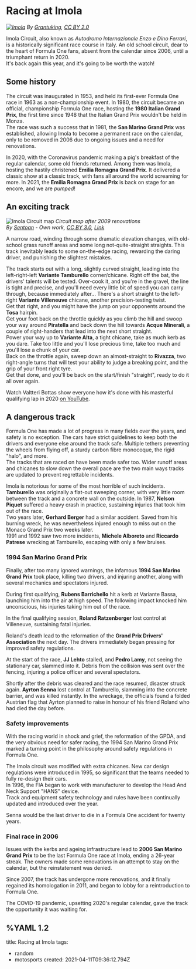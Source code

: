 # Racing at Imola

*[![Imola](/formula-one/Imola.700w.jpg)](/formula-one/Imola.jpg)*
*By [Grantuking](https://www.flickr.com/photos/grantuking/2878636275/), [CC BY 2.0](https://commons.wikimedia.org/w/index.php?curid=6726644)*

Imola Circuit, also known as *Autodromo Internazionale Enzo e Dino Ferrari*, is a historically significant race course in Italy. An old school circuit, dear to the heart of Formula One fans, absent from the calendar since 2006, until a triumphant return in 2020.  
It's back again this year, and it's going to be worth the watch!

## Some history

The circuit was inaugurated in 1953, and held its first-ever Formula One race in 1963 as a non-championship event. In 1980, the circuit became an official, championship Formula One race, hosting the **1980 Italian Grand Prix**, the first time since 1948 that the Italian Grand Prix wouldn't be held in Monza.  
The race was such a success that in 1981, the **San Marino Grand Prix** was established, allowing Imola to become a permanent race on the calendar, only to be removed in 2006 due to ongoing issues and a need for renovations.

In 2020, with the Coronavirus pandemic making a pig's breakfast of the regular calendar, some old friends returned. Among them was Imola, hosting the hastily christened **Emilia Romagna Grand Prix**. It delivered a classic show at a classic track, with fans all around the world screaming for more. In 2021, the **Emilia Romagna Grand Prix** is back on stage for an encore, and we are *pumped*!

## An exciting track

![Imola Circuit map](/formula-one/Imola_2009.svg)
*Circuit map after 2009 renovations*   
*By [Sentoan](https://commons.wikimedia.org/wiki/User:Sentoan) - Own work, [CC BY 3.0](https://creativecommons.org/licenses/by/3.0), [Link](https://commons.wikimedia.org/w/index.php?curid=14323726)*   

A narrow road, winding through some dramatic elevation changes, with old-school grass runoff areas and some long not-quite-straight straights. This track inevitably leads to some on-the-edge racing, rewarding the daring driver, and punishing the slightest mistakes.

The track starts out with a long, slightly curved straight, leading into the left-right-left **Variante Tamburello** corner/chicane. Right off the bat, the drivers' talents will be tested. Over-cook it, and you're in the gravel, the line is tight and precise, and you'll need every little bit of speed you can carry through, because immediately after… There's a short straight to the left-right **Variante Villeneuve** chicane, another precision-testing twist.  
Get that right, and you might have the jump on your opponents around the **Tosa** hairpin.  
Get your foot back on the throttle quickly as you climb the hill and swoop your way around **Piratella** and back down the hill towards **Acque Minerali**, a couple of right-handers that lead into the next short straight.  
Power your way up to **Variante Alta**, a tight chicane, take as much kerb as you dare. Take too little and you'll lose precious time, take too much and you'll lose a chunk of your car.  
Back on the throttle again, sweep down an almost-straight to **Rivazza**, two right-angle turns that will test your ability to judge a breaking point, and the grip of your front right tyre.  
Get that done, and you'll be back on the start/finish "straight", ready to do it all over again.

Watch Valtteri Bottas show everyone how it's done with his masterful qualifying lap in 2020 [on YouTube](https://www.youtube.com/watch?v=_acrCQuCy-8).

## A dangerous track

Formula One has made a lot of progress in many fields over the years, and safety is no exception. The cars have strict guidelines to keep both the drivers and everyone else around the track safe. Multiple tethers preventing the wheels from flying off, a sturdy carbon fibre monocoque, the rigid "halo", and more.  
The tracks that are raced on have been made safer too. Wider runoff areas and chicanes to slow down the overall pace are the two main ways tracks are updated to prevent regrettable incidents.

Imola is notorious for some of the most horrible of such incidents.
**Tamburello** was originally a flat-out sweeping corner, with very little room between the track and a concrete wall on the outside.
In 1987, **Nelson Piquet** suffered a heavy crash in practice, sustaining injuries that took him out of the race.  
Two years later, **Gerhard Berger** had a similar accident. Saved from his burning wreck, he was nevertheless injured enough to miss out on the Monaco Grand Prix two weeks later.  
1991 and 1992 saw two more incidents, **Michele Alboreto** and **Riccardo Patrese** wrecking at Tamburello, escaping with only a few bruises.  

### 1994 San Marino Grand Prix

Finally, after too many ignored warnings, the infamous **1994 San Marino Grand Prix** took place, killing two drivers, and injuring another, along with several mechanics and spectators injured.

During first qualifying, **Rubens Barrichello** hit a kerb at Variante Bassa, launching him into the air at high speed. The following impact knocked him unconscious, his injuries taking him out of the race.

In the final qualifying session, **Roland Ratzenberger** lost control at Villeneuve, sustaining fatal injuries.

Roland's death lead to the reformation of the **Grand Prix Drivers' Association** the next day. The drivers immediately began pressing for improved safety regulations.

At the start of the race, **JJ Lehto** stalled, and **Pedro Lamy**, not seeing the stationary car, slammed into it. Debris from the collision was sent over the fencing, injuring a police officer and several spectators.

Shortly after the debris was cleared and the race resumed, disaster struck again. **Ayrton Senna** lost control at Tamburello, slamming into the concrete barrier, and was killed instantly. In the wreckage, the officials found a folded Austrian flag that Ayrton planned to raise in honour of his friend Roland who had died the day before.

### Safety improvements

With the racing world in shock and grief, the reformation of the GPDA, and the very obvious need for safer racing, the 1994 San Marino Grand Prix marked a turning point in the philosophy around safety regulations in Formula One.

The Imola circuit was modified with extra chicanes.
New car design regulations were introduced in 1995, so significant that the teams needed to fully re-design their cars.  
In 1996, the FIA began to work with manufacturer to develop the Head And Neck Support "HANS" device.  
Track and equipment safety technology and rules have been continually updated and introduced over the year.

Senna would be the last driver to die in a Formula One accident for twenty years.

### Final race in 2006

Issues with the kerbs and ageing infrastructure lead to **2006 San Marino Grand Prix** to be the last Formula One race at Imola, ending a 26-year streak. The owners made some renovations in an attempt to stay on the calendar, but the reinstatement was denied.

Since 2007, the track has undergone more renovations, and it finally regained its homologation in 2011, and began to lobby for a reintroduction to Formula One.

The COVID-19 pandemic, upsetting 2020's regular calendar, gave the track the opportunity it was waiting for.

%YAML 1.2
---
title: Racing at Imola
tags:
  - random
  - motosports
created: 2021-04-11T09:36:12.794Z
